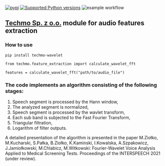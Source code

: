 [![pypi](https://img.shields.io/pypi/v/techmo-wavelet.svg)](https://pypi.org/pypi/techmo-wavelet)
[![Supported Python versions](https://img.shields.io/pypi/pyversions/techmo-wavelet.svg)](https://pypi.org/pypi/techmo-wavelet)
![example workflow](https://github.com/mikuchar/techmo/actions/workflows/python-publish.yml/badge.svg)
## [Techmo Sp. z o.o.](http://techmo.pl) module for audio features extraction

### How to use
```
pip install techmo-wavelet

from techmo.feature_extraction import calculate_wavelet_fft

features = calculate_wavelet_fft("path/to/audio_file")
```


### The code implements an algorithm consisting of the following stages:
1. Speech segment is processed by the Hann window,
2. The analyzed segment is normalized,
3. Speech segment is processed by the wavlet transform,
4. Each sub band is subjected to the Fast Fourier Transform,
5. Triangular filtration,
6. Logarithm of filter outputs.

A detailed presentation of the algorithm is presented in the paper
M.Ziołko, M.Kucharski, S.Pałka, B.Ziołko, K.Kaminski, I.Kowalska, A.Szpakowicz, J.Jamiołkowski, M.Chlabicz, M.Witkowski:
Fourier-Wavelet Voice Analysis Applied to Medical Screening Tests.
Proceedings of the INTERSPEECH 2021 (under review).
